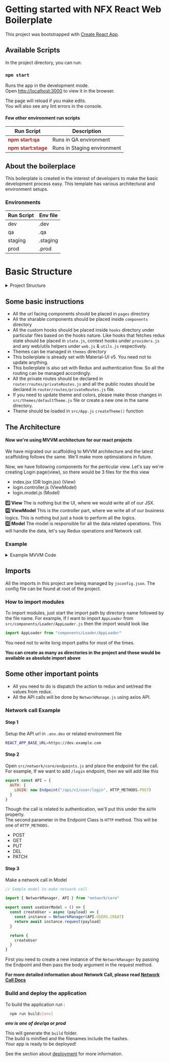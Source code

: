 # Getting started with NFX React Web Boilerplate

This project was bootstrapped with [Create React App](https://github.com/facebook/create-react-app).

## Available Scripts

In the project directory, you can run:

### `npm start`

Runs the app in the development mode.\
Open [http://localhost:3000](http://localhost:3000) to view it in the browser.

The page will reload if you make edits.\
You will also see any lint errors in the console.

#### Few other environment run scripts

| Run Script                                           | Description                 |
| ---------------------------------------------------- | --------------------------- |
| <span style="color:brown">**npm start:qa**</span>    | Runs in QA environment      |
| <span style="color:brown">**npm start:stage**</span> | Runs in Staging environment |

## About the boilerplace

This boilerplate is created in the interest of developers to make the basic development process easy. This template has various architectural and environment setups.

### Environments

| Run Script | Env file |
| ---------- | -------- |
| dev        | .dev     |
| qa         | .qa      |
| staging    | .staging |
| prod       | .prod    |

# Basic Structure

<details>
  <summary>Project Structure</summary>

```
📦project
┣ 📂.github
┃ ┗ 📜pull_request_template.md
┣ 📂.husky
┃ ┣ 📂_
┃ ┃ ┣ 📜.gitignore
┃ ┃ ┗ 📜husky.sh
┃ ┗ 📜pre-commit
┣ 📂.vscode
┃ ┗ 📜settings.json
┣ 📂jest
┃ ┗ 📜setup.js
┣ 📂public
┃ ┣ 📜favicon.ico
┃ ┣ 📜index.html
┃ ┣ 📜logo192.png
┃ ┣ 📜logo512.png
┃ ┣ 📜manifest.json
┃ ┗ 📜robots.txt
┣ 📂src
┃ ┣ 📂__tests__
┃ ┃ ┗ 📜App.test.js
┃ ┣ 📂assets
┃ ┃ ┣ 📂animations
┃ ┃ ┃ ┗ 📜default-loader.json
┃ ┃ ┗ 📂images
┃ ┃ ┃ ┣ 📂backgrounds
┃ ┃ ┃ ┃ ┣ 📜error-404.png
┃ ┃ ┃ ┃ ┗ 📜eugene-golovesov-nr5zYqe0uiQ-unsplash.jpg
┃ ┃ ┃ ┗ 📂placeholders
┃ ┃ ┃ ┃ ┗ 📜onboardingng.jpg
┃ ┣ 📂auth
┃ ┃ ┗ 📜AuthContext.js
┃ ┣ 📂components
┃ ┃ ┗ 📂Loader
┃ ┃ ┃ ┣ 📜AppLoader.js
┃ ┃ ┃ ┗ 📜Loader.module.css
┃ ┣ 📂constants
┃ ┃ ┗ 📜cookieKeys.js
┃ ┣ 📂helpers
┃ ┃ ┣ 📂__tests__
┃ ┃ ┃ ┣ 📜functionTests.js
┃ ┃ ┃ ┗ 📜sorterTests.js
┃ ┃ ┣ 📂app-dates
┃ ┃ ┃ ┗ 📜dates.js
┃ ┃ ┗ 📂validators
┃ ┃ ┃ ┣ 📜forgotPassword.js
┃ ┃ ┃ ┗ 📜login.js
┃ ┣ 📂hooks
┃ ┃ ┣ 📜providers.js
┃ ┃ ┣ 📜state.js
┃ ┃ ┣ 📜utils.js
┃ ┃ ┗ 📜web.js
┃ ┣ 📂layout
┃ ┃ ┣ 📜privateLayout.js
┃ ┃ ┣ 📜privateLayoutStyles.js
┃ ┃ ┣ 📜publicLayout.jsx
┃ ┃ ┗ 📜publicLayoutStyles.js
┃ ┣ 📂network
┃ ┃ ┣ 📂config
┃ ┃ ┃ ┣ 📜endpoints.js
┃ ┃ ┃ ┗ 📜serverConfig.js
┃ ┃ ┣ 📂core
┃ ┃ ┃ ┣ 📜abortController.js
┃ ┃ ┃ ┣ 📜httpHelper.js
┃ ┃ ┃ ┣ 📜index.js
┃ ┃ ┃ ┣ 📜networkManager.js
┃ ┃ ┃ ┣ 📜offlineManager.js
┃ ┃ ┃ ┣ 📜responseParser.js
┃ ┃ ┃ ┣ 📜statusCode.js
┃ ┃ ┃ ┗ 📜tokenRefresher.js
┃ ┃ ┗ 📂offline
┃ ┃ ┃ ┣ 📂files
┃ ┃ ┃ ┃ ┗ 📜login.json
┃ ┃ ┃ ┗ 📜index.js
┃ ┣ 📂pages
┃ ┃ ┣ 📂private
┃ ┃ ┃ ┣ 📂dashboard
┃ ┃ ┃ ┃ ┗ 📜index.jsx
┃ ┃ ┃ ┃ ┣ 📜dashboard.controller.js
┃ ┃ ┃ ┃ ┗ 📜dashboard.model.js
┃ ┃ ┣ 📂public
┃ ┃ ┃ ┣ 📂login
┃ ┃ ┃ ┃ ┣ 📜index.jsx
┃ ┃ ┃ ┃ ┣ 📜login.controller.js
┃ ┃ ┃ ┃ ┗ 📜login.model.js
┃ ┃ ┃ ┗ 📜commonStyles.js
┃ ┃ ┗ 📜Error404.jsx
┃ ┣ 📂redux
┃ ┃ ┣ 📂dispatcher
┃ ┃ ┃ ┗ 📜Loader.js
┃ ┃ ┣ 📂slices
┃ ┃ ┃ ┣ 📜appSlice.js
┃ ┃ ┃ ┗ 📜loaderSlice.js
┃ ┃ ┗ 📜store.js
┃ ┣ 📂router
┃ ┃ ┣ 📂routes
┃ ┃ ┃ ┣ 📜dashboardRoutes.js
┃ ┃ ┃ ┣ 📜index.js
┃ ┃ ┃ ┣ 📜privateRoutes.js
┃ ┃ ┃ ┗ 📜publicRoutes.js
┃ ┃ ┗ 📜index.jsx
┃ ┣ 📂styles
┃ ┃ ┣ 📜global.scss
┃ ┃ ┗ 📜variables.scss
┃ ┣ 📂themes
┃ ┃ ┗ 📜defaultTheme.js
┃ ┣ 📜.DS_Store
┃ ┣ 📜App.css
┃ ┣ 📜App.js
┃ ┣ 📜index.css
┃ ┣ 📜index.js
┃ ┣ 📜logo.svg
┃ ┣ 📜reportWebVitals.js
┃ ┗ 📜setupTests.js
┣ 📜.DS_Store
┣ 📜.editorconfig
┣ 📜.env
┣ 📜.env.dev
┣ 📜.env.prod
┣ 📜.env.qa
┣ 📜.env.staging
┣ 📜.eslintrc.js
┣ 📜.gitignore
┣ 📜.prettierrc
┣ 📜NETWORK.MD
┣ 📜README.md
┣ 📜jest.config.js
┣ 📜jsconfig.json
┣ 📜package-lock.json
┗ 📜package.json
```

</details>

## Some basic instructions

- All the url facing components should be placed in `pages` directory
- All the sharable components should be placed inside `components` directory
- All the custom hooks should be placed inside `hooks` directory under particular files based on the hooks nature. Like hooks that fetches redux state should be placed in `state.js`, context hooks under `providers.js` and any web/utils helpers under `web.js` & `utils.js` respectively.
- Themes can be managed in `themes` directory
- This boilerplate is already set with Material-UI v5. You need not to update anything.
- This boilerplate is also set with Redux and authentication flow. So all the routing can be managed accordingly.
- All the private routes should be declared in `router/routes/privateRoutes.js` and all the public routes should be declared in `router/routes/privateRoutes.js` file.
- If you need to update theme and colors, please make those changes in `src/themes/defaultTheme.js` file or create a new one in the same directory.
- Theme should be loaded in `src/App.js` `createTheme()` function

## The Architecture

#### **Now we're using MVVM architecture for our react projects**

We have migrated our scaffolding to MVVM architecture and the latest scaffolding follows the same. We'll make more optimsiations in future.

Now, we have following components for the perticular view. Let's say we're creating Login page(view), so there would be 3 files for the this view

- index.jsx (OR login.jsx) (View)
- login.controller.js (ViewModel)
- login.model.js (Model)

**:one: View** The is nothing but the UI, where we would write all of our JSX.\
**:two: ViewModel** This is the controller part, where we write all of our business logics. This is nothing but just a hook to perform all the logics.\
**:three: Model** The model is responsible for all the data related operations. This will handle the data, let's say Redux operations and Network call.

### Example

<details>
  <summary>Example MVVM Code</summary>
  
  ### View

// login.jsx

```js
import React from "react"
import {
  Typography,
  TextField,
  Grid,
  Divider,
  Box,
  InputLabel,
  InputAdornment,
  IconButton
} from "@mui/material"
import { Visibility, VisibilityOff } from "@mui/icons-material"
import { Formik } from "formik"
import { useStyles } from "../commonStyles"
import { LoadingButton } from "@mui/lab"
import LockOpenIcon from "@mui/icons-material/LockOpen"
import { LoginValidator } from "helpers/validators/login"
import { useLoginController } from "./login.controller"

const Login = () => {
  const styles = useStyles()
  const controller = useLoginController()

  return (
    <Box sx={styles.container}>
      <Typography align="left" variant="h3">
        Sign In
      </Typography>
      <Typography sx={styles.topLabel} variant="subtitle">
        Enter Your Credentials
      </Typography>
      <Grid sx={styles.form} container spacing={2}>
        <Divider />
        <Formik
          validateOnMount
          initialValues={LoginValidator.initialValues}
          validationSchema={LoginValidator.validationSchema}
          onSubmit={controller.handleLogin}>
          {(formik) => (
            <React.Fragment>
              <Grid item xs={12}>
                <TextField name="email" />
              </Grid>

              <Grid item xs={12}>
                <TextField name="password" />
              </Grid>

              <Grid sx={styles.buttonContainer} item xs={12}>
                <LoadingButton
                  type="submit"
                  disabled={!isValid || controller.showLoader}
                  variant="contained"
                  sx={styles.submitBtn}
                  size="large"
                  onClick={handleSubmit}
                  loading={controller.showLoader}
                  loadingPosition="start"
                  startIcon={<LockOpenIcon />}>
                  Sign In
                </LoadingButton>
              </Grid>
            </React.Fragment>
          )}
        </Formik>
      </Grid>
    </Box>
  )
}

export default Login
```

### Controller

// login.controller.js

```js
import { useState } from "react"
import { useCookies } from "react-cookie"
import { CookieKeys, CookieOptions } from "constants/cookieKeys"
import { useNavigate } from "react-router-dom"
import { useLoginModel } from "./login.model"

export const useLoginController = () => {
  const [showPassword, setShowPassword] = useState(false)
  const [showLoader, setShowLoader] = useState(false)
  // eslint-disable-next-line no-unused-vars
  const [cookies, setCookie] = useCookies([CookieKeys.Auth])
  const navigate = useNavigate()
  const model = useLoginModel()

  const togglePasswordVisiblity = () => {
    setShowPassword((prev) => !prev)
  }

  const handleLogin = async (values) => {
    setShowLoader(true)
    const response = await model.loginByEmail(values)
    setShowLoader(false)
    if (response.success) {
      setCookie(CookieKeys.Auth, response.data.token, CookieOptions)
    } else {
      // TODO: show error toast
    }
  }

  const navigateToForgotPassword = () => {
    navigate("/auth/forgot-password")
  }

  return {
    showPassword,
    showLoader,
    togglePasswordVisiblity,
    handleLogin,
    navigateToForgotPassword
  }
}
```

### Model

// login.model.js

```js
import { NetworkManager, API } from "network/core"

export const useLoginModel = () => {
  const loginByEmail = async (values) => {
    const instance = NetworkManager(API.AUTH.LOGIN)
    return await instance.request(values)
  }

  return {
    loginByEmail
  }
}
```

</details>

## Imports

All the imports in this project are being managed by `jsconfig.json`. The config file can be found at root of the project.

### How to import modules

To import modules, just start the import path by directory name followed by the file name.
For example, If I want to import `AppLoader` from `src/components/Loader/AppLoader.js` then the import would look like

```js
import AppLoader from "components/Loader/AppLoader"
```

You need not to write long import paths for most of the times.

**You can create as many as directories in the project and those would be available as absolute import above**

## Some other important points

- All you need to do is dispatch the action to redux and set/read the values from redux.
- All the API calls will be done by `NetworkManage.js` using axios API.

### Network call Example

#### Step 1

Setup the API url in `.env.dev` or related environment file

```bash
REACT_APP_BASE_URL=https://dev.example.com
```

#### Step 2

Open `src/network/core/endpoints.js` and place the endpoint for the call. For example, If we want to add `/login` endpoint, then we will add like this

```js
export const API = {
  AUTH: {
    LOGIN: new Endpoint("/api/v1/user/login", HTTP_METHODS.POST)
  }
}
```

Though the call is related to authentication, we'll put this under the `AUTH` property. \
The second parameter in the Endpoint Class is `HTTP` method. This will be one of `HTTP_METHODS.`

- POST
- GET
- PUT
- DEL
- PATCH

#### Step 3

Make a network call in Model

```js
// Sample model to make network call

import { NetworkManager, API } from "network/core"

export const useUserModel = () => {
  const createUser = async (payload) => {
    const instance = NetworkManager(API.USERS.CREAT)
    return await instance.request(payload)
  }

  return {
    createUser
  }
}
```

First you need to create a new instance of the `NetworkManager` by passing the Endpoint and then pass the body argument in the request method.

**For more detailed information about Network Call, please read [Network Call Docs](/NETWORK.MD)**

### Build and deploy the application

To build the application run :

```bash
  npm run build:[env]
```

**_env is one of dev/qa or prod_**

This will generate the `build` folder.\
The build is minified and the filenames include the hashes.\
Your app is ready to be deployed!

See the section about [deployment](https://facebook.github.io/create-react-app/docs/deployment) for more information.
